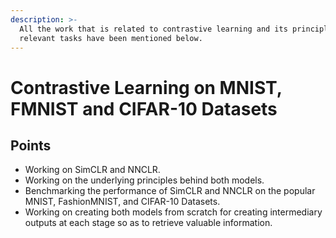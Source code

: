 ```yaml
---
description: >-
  All the work that is related to contrastive learning and its principles. The
  relevant tasks have been mentioned below.
---
```


# Contrastive Learning on MNIST, FMNIST and CIFAR-10 Datasets

## Points

* Working on SimCLR and NNCLR.
* Working on the underlying principles behind both models.
* Benchmarking the performance of SimCLR and NNCLR on the popular MNIST, FashionMNIST, and CIFAR-10 Datasets.
* Working on creating both models from scratch for creating intermediary outputs at each stage so as to retrieve valuable information.
